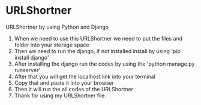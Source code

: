 # URLShortner
URLShortner by using Python and Django

1. When we need to use this URLShortner we need to put the files and folder into your storage space
2. Then we need to run the django, if not installed install by using 'pip install django'
3. After installing the django run the codes by using the 'python manage.py runserver'
4. After that you will get the localhost link into your terminal
5. Copy that and paste it into your browser
6. Then it will run the all codes of the URLShortner
7. Thank for using my URLShortner file.
